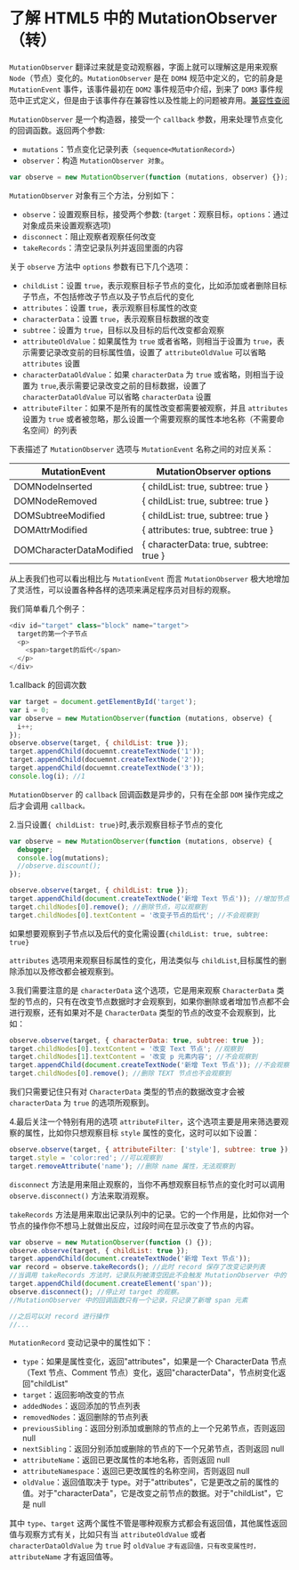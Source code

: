 # 了解 HTML5 中的 MutationObserver（转）

`MutationObserver` 翻译过来就是变动观察器，字面上就可以理解这是用来观察 `Node`（节点）变化的。`MutationObserver` 是在 `DOM4` 规范中定义的，它的前身是 `MutationEvent` 事件，该事件最初在 `DOM2` 事件规范中介绍，到来了 `DOM3` 事件规范中正式定义，但是由于该事件存在兼容性以及性能上的问题被弃用。[兼容性查阅](https://caniuse.com/#search=MutationObserver)

`MutationObserver` 是一个构造器，接受一个 `callback` 参数，用来处理节点变化的回调函数。返回两个参数:

- `mutations`：节点变化记录列表（`sequence<MutationRecord>`）
- `observer`：构造 `MutationObserver 对象`。

```js
var observe = new MutationObserver(function (mutations, observer) {});
```

`MutationObserver` 对象有三个方法，分别如下：

- `observe`：设置观察目标，接受两个参数: (`target`：观察目标，`options`：通过对象成员来设置观察选项)
- `disconnect`：阻止观察者观察任何改变
- `takeRecords`：清空记录队列并返回里面的内容

关于 `observe` 方法中 `options` 参数有已下几个选项：

- `childList`：设置 `true`，表示观察目标子节点的变化，比如添加或者删除目标子节点，不包括修改子节点以及子节点后代的变化
- `attributes`：设置 `true`，表示观察目标属性的改变
- `characterData`：设置 `true`，表示观察目标数据的改变
- `subtree`：设置为 `true`，目标以及目标的后代改变都会观察
- `attributeOldValue`：如果属性为 `true` 或者省略，则相当于设置为 `true`，表示需要记录改变前的目标属性值，设置了 `attributeOldValue` 可以省略 `attributes` 设置
- `characterDataOldValue`：如果 `characterData` 为 `true` 或省略，则相当于设置为 `true`,表示需要记录改变之前的目标数据，设置了 `characterDataOldValue` 可以省略 `characterData` 设置
- `attributeFilter`：如果不是所有的属性改变都需要被观察，并且 `attributes` 设置为 `true` 或者被忽略，那么设置一个需要观察的属性本地名称（不需要命名空间）的列表

下表描述了 `MutationObserver` 选项与 `MutationEvent` 名称之间的对应关系：

| MutationEvent            | MutationObserver options               |
| ------------------------ | -------------------------------------- |
| DOMNodeInserted          | { childList: true, subtree: true }     |
| DOMNodeRemoved           | { childList: true, subtree: true }     |
| DOMSubtreeModified       | { childList: true, subtree: true }     |
| DOMAttrModified          | { attributes: true, subtree: true }    |
| DOMCharacterDataModified | { characterData: true, subtree: true } |

从上表我们也可以看出相比与 `MutationEvent` 而言 `MutationObserver` 极大地增加了灵活性，可以设置各种各样的选项来满足程序员对目标的观察。

我们简单看几个例子：

```js
<div id="target" class="block" name="target">
  target的第一个子节点
  <p>
    <span>target的后代</span>
  </p>
</div>
```

1.callback 的回调次数

```js
var target = document.getElementById('target');
var i = 0;
var observe = new MutationObserver(function (mutations, observe) {
  i++;
});
observe.observe(target, { childList: true });
target.appendChild(docuemnt.createTextNode('1'));
target.appendChild(docuemnt.createTextNode('2'));
target.appendChild(docuemnt.createTextNode('3'));
console.log(i); //1
```

`MutationObserver` 的 `callback` 回调函数是异步的，只有在全部 `DOM` 操作完成之后才会调用 `callback。`

2.当只设置`{ childList: true}`时,表示观察目标子节点的变化

```js
var observe = new MutationObserver(function (mutations, observe) {
  debugger;
  console.log(mutations);
  //observe.discount();
});

observe.observe(target, { childList: true });
target.appendChild(document.createTextNode('新增 Text 节点')); //增加节点，观察到变化
target.childNodes[0].remove(); //删除节点，可以观察到
target.childNodes[0].textContent = '改变子节点的后代'; //不会观察到
```

如果想要观察到子节点以及后代的变化需设置`{childList: true, subtree: true}`

`attributes` 选项用来观察目标属性的变化，用法类似与 `childList`,目标属性的删除添加以及修改都会被观察到。

3.我们需要注意的是 `characterData` 这个选项，它是用来观察 `CharacterData` 类型的节点的，只有在改变节点数据时才会观察到，如果你删除或者增加节点都不会进行观察，还有如果对不是 `CharacterData` 类型的节点的改变不会观察到，比如：

```js
observe.observe(target, { characterData: true, subtree: true });
target.childNodes[0].textContent = '改变 Text 节点'; //观察到
target.childNodes[1].textContent = '改变 p 元素内容'; //不会观察到
target.appendChild(document.createTextNode('新增 Text 节点')); //不会观察到
target.childNodes[0].remove(); //删除 TEXT 节点也不会观察到
```

我们只需要记住只有对 `CharacterData` 类型的节点的数据改变才会被 `characterData` 为 `true` 的选项所观察到。

4.最后关注一个特别有用的选项 `attributeFilter`，这个选项主要是用来筛选要观察的属性，比如你只想观察目标 `style` 属性的变化，这时可以如下设置：

```js
observe.observe(target, { attributeFilter: ['style'], subtree: true });
target.style = 'color:red'; //可以观察到
target.removeAttribute('name'); //删除 name 属性，无法观察到
```

`disconnect` 方法是用来阻止观察的，当你不再想观察目标节点的变化时可以调用 `observe.disconnect()` 方法来取消观察。

`takeRecords` 方法是用来取出记录队列中的记录。它的一个作用是，比如你对一个节点的操作你不想马上就做出反应，过段时间在显示改变了节点的内容。

```js
var observe = new MutationObserver(function () {});
observe.observe(target, { childList: true });
target.appendChild(document.createTextNode('新增 Text 节点'));
var record = observe.takeRecords(); //此时 record 保存了改变记录列表
//当调用 takeRecords 方法时，记录队列被清空因此不会触发 MutationObserver 中的 callback 回调方法。
target.appendChild(document.createElement('span'));
observe.disconnect(); //停止对 target 的观察。
//MutationObserver 中的回调函数只有一个记录，只记录了新增 span 元素

//之后可以对 record 进行操作
//...
```

`MutationRecord` 变动记录中的属性如下：

- `type`：如果是属性变化，返回"attributes"，如果是一个 CharacterData 节点（Text 节点、Comment 节点）变化，返回"characterData"，节点树变化返回"childList"
- `target`：返回影响改变的节点
- `addedNodes`：返回添加的节点列表
- `removedNodes`：返回删除的节点列表
- `previousSibling`：返回分别添加或删除的节点的上一个兄弟节点，否则返回 null
- `nextSibling`：返回分别添加或删除的节点的下一个兄弟节点，否则返回 null
- `attributeName`：返回已更改属性的本地名称，否则返回 null
- `attributeNamespace`：返回已更改属性的名称空间，否则返回 null
- `oldValue`：返回值取决于 type。对于"attributes"，它是更改之前的属性的值。对于"characterData"，它是改变之前节点的数据。对于"childList"，它是 null

其中 `type`、`target` 这两个属性不管是哪种观察方式都会有返回值，其他属性返回值与观察方式有关，比如只有当 `attributeOldValue` 或者 `characterDataOldValue` 为 `true` 时 `oldValue` `才有返回值，只有改变属性时，attributeName` 才有返回值等。
